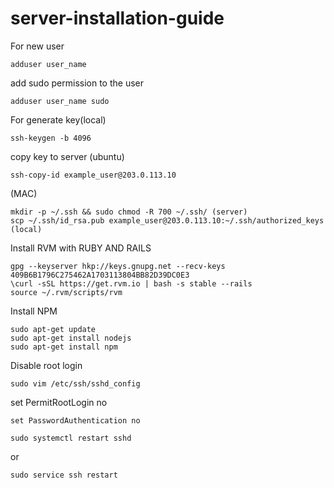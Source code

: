 # server-installation-guide

For new user
```
adduser user_name 
```

add sudo permission to the user
```
adduser user_name sudo
```

For generate key(local)
```
ssh-keygen -b 4096
```

copy key to server (ubuntu)
```
ssh-copy-id example_user@203.0.113.10
```

(MAC)
```
mkdir -p ~/.ssh && sudo chmod -R 700 ~/.ssh/ (server)
scp ~/.ssh/id_rsa.pub example_user@203.0.113.10:~/.ssh/authorized_keys (local)
```

Install RVM with RUBY AND RAILS
```
gpg --keyserver hkp://keys.gnupg.net --recv-keys 409B6B1796C275462A1703113804BB82D39DC0E3
\curl -sSL https://get.rvm.io | bash -s stable --rails
source ~/.rvm/scripts/rvm
```

Install NPM
```
sudo apt-get update
sudo apt-get install nodejs
sudo apt-get install npm
```

Disable root login
```
sudo vim /etc/ssh/sshd_config
```

set PermitRootLogin no
```
set PasswordAuthentication no
```

```
sudo systemctl restart sshd
```

or
```
sudo service ssh restart
```
